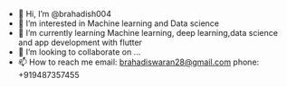 - 👋 Hi, I’m @brahadish004
- 👀 I’m interested in Machine learning and Data science 
- 🌱 I’m currently learning Machine learning, deep learning,data science and app development with flutter
- 💞️ I’m looking to collaborate on ...
- 📫 How to reach me email: brahadiswaran28@gmail.com phone: +919487357455

<!---
brahadish004/brahadish004 is a ✨ special ✨ repository because its `README.md` (this file) appears on your GitHub profile.
You can click the Preview link to take a look at your changes.
--->
